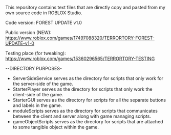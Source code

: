 This repository contains text files that are directly copy and pasted from my own source code in ROBLOX Studio.

Code version: FOREST UPDATE v1.0

Public version (NEW): https://www.roblox.com/games/17497088320/TERRORTORY-FOREST-UPDATE-v1-0 

Testing place (for tweaking): https://www.roblox.com/games/15360296565/TERRORTORY-TESTING 

--DIRECTORY PURPOSES-
* ServerSideService serves as the directory for scripts that only work for the server-side of the game.
* StarterPlayer serves as the directory for scripts that only work the client-side of the game.
* StarterGUI serves as the directory for scripts for all the separate buttons and labels in the game.
* moduleScripts serves as the directory for scripts that communicates between the client and server along with game managing scripts.
* gameObjectScripts serves as the directory for scripts that are attached to some tangible object within the game.
